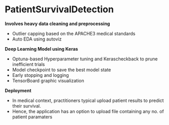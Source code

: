 # PatientSurvivalDetection #

**Involves heavy data cleaning and preprocessing**
- Outlier capping based on the APACHE3 medical standards
- Auto EDA using autoviz

**Deep Learning Model using Keras**
- Optuna-based Hyperparameter tuning and Kerascheckback to prune inefficient trials
- Model checkpoint to save the best model state
- Early stopping and logging
- TensorBoard graphic visualization

**Deployment**
- In medical context, practitioners typical upload patient results to predict their survival.
- Hence, the application has an option to upload file containing any no. of patient paramaters
